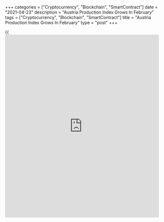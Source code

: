 +++
categories = ["Cryptocurrency", "Blockchain", "SmartContract"]
date = "2021-04-23"
description = "Austria Production Index Grows In February"
tags = ["Cryptocurrency", "Blockchain", "SmartContract"]
title = "Austria Production Index Grows In February"
type = "post"
+++

{{<iframe id="large-banner" src="https://www.bounty.group/#slide=8.0" width="100%" height="600" scrolling="no" style="border: 0px solid rgb(216, 221, 230); border-radius: 3px;">}}

Austria's production index grew in February, as industrial production
and construction output increased, data from Statistics Austria showed
on Friday.

The production index increased 1.9 percent year-on-year in February,
after a 3.6 percent fall in January.

Industrial production gained 1.6 percent annually in February and
construction output rose 3.5 percent.

On a month-on-month basis, the production index grew 3.7 percent in
February, after a 2.6 percent increased in the prior month.

On a monthly basis, industrial production increased 2.4 percent in
February and construction output gained 7.9 percent.

For comments and feedback [contact](https://www.playgroundfx.com/contact/): editorial@rtt[news](https://www.letsplayfx.com/blog/forex-news-website/).com

[Economic News][1]

 **What parts of the world are seeing the best (and worst) economic
performances lately? Click[here][2] to check out our [Econ Scorecard][2]
and find out! See up-to-the-moment [ranking](https://www.playgroundfx.com/blog/crypto-exchange-ranking/)s for the best and worst
performers in [GDP][3], [unemployment rate][4], [inflation][2] and much
more.**

   1. www.rtt[news](https://www.letsplayfx.com/blog/forex-news-website/).com/Content/EconomicNews.aspx
   2. www.rtt[news](https://www.letsplayfx.com/blog/forex-news-website/).com/economic-scorecard/world-rank/CPI/highest-performance.aspx
   3. www.rtt[news](https://www.letsplayfx.com/blog/forex-news-website/).com/economic-scorecard/world-rank/GDP/highest-performance.aspx
   4. www.rtt[news](https://www.letsplayfx.com/blog/forex-news-website/).com/economic-scorecard/world-rank/unemployment-rate/lowest-performance.aspx